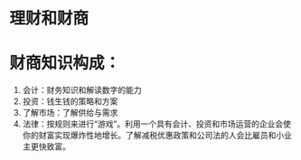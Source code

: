# 理财和财商

# 财商知识构成：

1. 会计：财务知识和解读数字的能力
2. 投资：钱生钱的策略和方案
3. 了解市场：了解供给与需求
4. 法律：按规则来进行“游戏”。利用一个具有会计、投资和市场运营的企业会使你的财富实现爆炸性地增长。了解减税优惠政策和公司法的人会比雇员和小业主更快致富。



